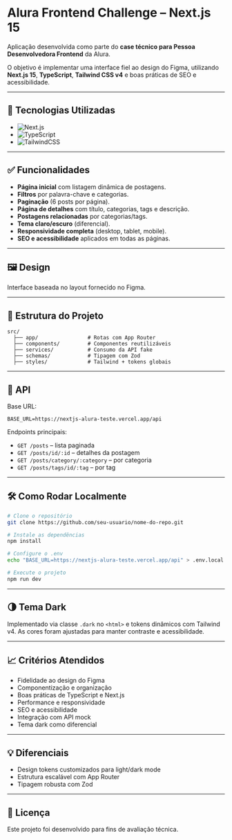 # Alura Frontend Challenge – Next.js 15

Aplicação desenvolvida como parte do **case técnico para Pessoa Desenvolvedora Frontend** da Alura.

O objetivo é implementar uma interface fiel ao design do Figma, utilizando **Next.js 15**, **TypeScript**, **Tailwind CSS v4** e boas práticas de SEO e acessibilidade.

---

## 🚀 Tecnologias Utilizadas

- ![Next.js](https://img.shields.io/badge/Next.js-15-black?style=flat&logo=next.js)
- ![TypeScript](https://img.shields.io/badge/TypeScript-5-blue?style=flat&logo=typescript)
- ![TailwindCSS](https://img.shields.io/badge/TailwindCSS-4-38B2AC?style=flat&logo=tailwindcss)

---

## ✅ Funcionalidades

- **Página inicial** com listagem dinâmica de postagens.
- **Filtros** por palavra-chave e categorias.
- **Paginação** (6 posts por página).
- **Página de detalhes** com título, categorias, tags e descrição.
- **Postagens relacionadas** por categorias/tags.
- **Tema claro/escuro** (diferencial).
- **Responsividade completa** (desktop, tablet, mobile).
- **SEO e acessibilidade** aplicados em todas as páginas.

---

## 🖼 Design

Interface baseada no layout fornecido no Figma.

---

## 📂 Estrutura do Projeto

```
src/
  ├── app/                # Rotas com App Router
  ├── components/         # Componentes reutilizáveis
  ├── services/           # Consumo da API fake
  ├── schemas/            # Tipagem com Zod
  ├── styles/             # Tailwind + tokens globais
```

---

## 🔗 API

Base URL:

```
BASE_URL=https://nextjs-alura-teste.vercel.app/api
```

Endpoints principais:

- `GET /posts` – lista paginada
- `GET /posts/id/:id` – detalhes da postagem
- `GET /posts/category/:category` – por categoria
- `GET /posts/tags/id/:tag` – por tag

---

## 🛠 Como Rodar Localmente

```bash
# Clone o repositório
git clone https://github.com/seu-usuario/nome-do-repo.git

# Instale as dependências
npm install

# Configure o .env
echo "BASE_URL=https://nextjs-alura-teste.vercel.app/api" > .env.local

# Execute o projeto
npm run dev
```

---

## 🌗 Tema Dark

Implementado via classe `.dark` no `<html>` e tokens dinâmicos com Tailwind v4.
As cores foram ajustadas para manter contraste e acessibilidade.

---

## 📈 Critérios Atendidos

- Fidelidade ao design do Figma
- Componentização e organização
- Boas práticas de TypeScript e Next.js
- Performance e responsividade
- SEO e acessibilidade
- Integração com API mock
- Tema dark como diferencial

---

## 💡 Diferenciais

- Design tokens customizados para light/dark mode
- Estrutura escalável com App Router
- Tipagem robusta com Zod

---

## 📜 Licença

Este projeto foi desenvolvido para fins de avaliação técnica.
